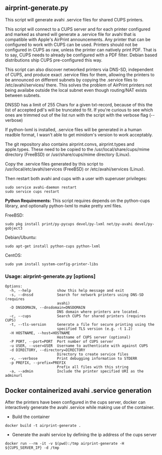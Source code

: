 ## airprint-generate.py

This script will generate avahi .service files for shared CUPS printers.

This script will connect to a CUPS server and for each printer configured and
marked as shared will generate a .service file for avahi that is compatible
with Apple's AirPrint announcements. Any printer that can be configured to work
with CUPS can be used. Printers should not be configured in CUPS as raw, unless
the printer can natively print PDF. That is to say, CUPS needs to already be
configured with a PDF filter. Debian based distributions ship CUPS pre-configured
this way.

This script can also discover networked printers via DNS-SD, independent of CUPS,
and produce exact .service files for them, allowing the printers to be announced
on different subnets by copying the .service files to /etc/avahi/services/ there.
This solves the problem of AirPrint printers not being availabe outside the
local subnet even though routing/NAT exists between subnets.

DNSSD has a limit of 255 Chars for a given txt-record, because of this the list
of accepted pdl's will be truncated to fit. If you're curious to see which ones
are trimmed out of the list run with the script with the verbose flag (--verbose)

If python-lxml is installed, .service files will be generated in a human
readble format, I wasn't able to get minidom's version to work acceptably.

The git repository also contains airprint.convs, airprint.types and apple.types.  These need 
to be copied to the /usr/local/share/cups/mime directory (FreeBSD)
or /usr/share/cups/mime directory (Linux).

Copy the .service files generated by this script to /usr/local/etc/avahi/services (FreeBSD)
or /etc/avahi/services (Linux).

Then restart both avahi and cups with a user with superuser privileges:

    sudo service avahi-daemon restart
    sudo service cups restart

**Python Requirements:**
This script requires depends on the python-cups library, and optionally python-lxml to make pretty xml files. 

FreeBSD:

    sudo pkg install print/py-pycups devel/py-lxml net/py-avahi devel/py-gobject3

Debian/Ubuntu:

    sudo apt-get install python-cups python-lxml 

CentOS:

    sudo yum install system-config-printer-libs

### Usage: airprint-generate.py [options]

```
Options:
  -h, --help            show this help message and exit
  -s, --dnssd           Search for network printers using DNS-SD (requires
                        avahi)
  -D DNSDOMAIN, --dnsdomain=DNSDOMAIN
                        DNS domain where printers are located.
  -c, --cups            Search CUPS for shared printers (requires CUPS)
  -t, --tls-version     Generate a file for secure printing using the
                        specified TLS version (e.g. -t 1.2)
  -H HOSTNAME, --host=HOSTNAME
                        Hostname of CUPS server (optional)
  -P PORT, --port=PORT  Port number of CUPS server
  -u USER, --user=USER  Username to authenticate with against CUPS
  -d DIRECTORY, --directory=DIRECTORY
                        Directory to create service files
  -v, --verbose         Print debugging information to STDERR
  -p PREFIX, --prefix=PREFIX
                        Prefix all files with this string
  -a, --admin           Include the printer specified URI as the adminurl
```

## Docker containerized avahi .service generation

After the printers have been configured in the cups server, docker can interactively generate the avahi .service
while making use of the container.

* Build the container

```shell
docker build -t airprint-generate .
```

* Generate the avahi service by defining the ip address of the cups server

```shell
docker run --rm -it -v $(pwd):/tmp airprint-generate -H ${CUPS_SERVER_IP} -d /tmp
```
